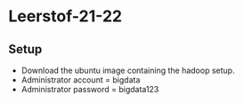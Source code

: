 # Leerstof-21-22

## Setup

* Download the ubuntu image containing the hadoop setup.
* Administrator account = bigdata
* Administrator password = bigdata123
